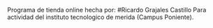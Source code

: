 Programa de tienda online hecha por:
#Ricardo Grajales Castillo
Para actividad del instituto tecnologico de merida (Campus Poniente).
